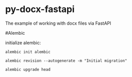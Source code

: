 # py-docx-fastapi
The example of working with docx files via FastAPI

#Alembic

initialize alembic:
```commandline
alembic init alembic
```

```commandline
alembic revision --autogenerate -m "Initial migration"
```

```commandline
alembic upgrade head
```
